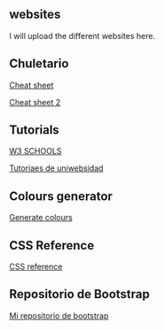## websites
I will upload the different websites here.

## Chuletario
<a href = "https://github.com/Rafael2026/websites/blob/main/EMMET%20chuletario.pdf">
  <p>Cheat sheet</p>
</a>

<a href = "https://coderslink.com/talento/blog/ahorra-tiempo-al-escribir-codigo-html-en-visual-studio-code-utilizando-emmet/">
  <p>Cheat sheet 2</p>
</a>

## Tutorials
<a href = "https://www.w3schools.com/">
  <p>W3 SCHOOLS</p>
</a>

<a href = "https://uniwebsidad.com/">
  <p>Tutoriaes de uniwebsidad</p>
</a>

## Colours generator
<a href = "https://colorschemedesigner.com/csd-3.5/">
  <p>Generate colours</p>
</a>

## CSS Reference
<a href = "https://lenguajecss.com/css/">
  <p>CSS reference</p>
</a>

## Repositorio de Bootstrap
<a href = "https://github.com/Rafael2026/learn_bootstrap">
  <p>Mi repositorio de bootstrap</p>
</a>

